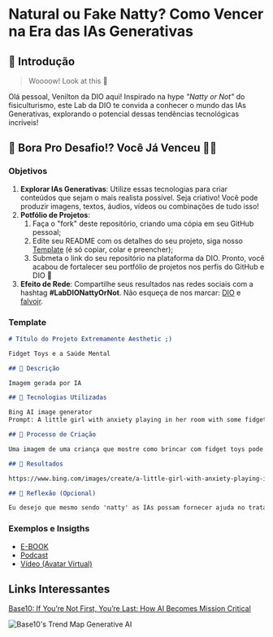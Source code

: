 # Natural ou Fake Natty? Como Vencer na Era das IAs Generativas

## 🚀 Introdução

> Woooow! Look at this 👀

Olá pessoal, Venilton da DIO aqui! Inspirado na hype _"Natty or Not"_ do fisiculturismo, este Lab da DIO te convida a conhecer o mundo das IAs Generativas, explorando o potencial dessas tendências tecnológicas incríveis!

## 🎯 Bora Pro Desafio!? Você Já Venceu 💪🤓

### Objetivos

1. **Explorar IAs Generativas**: Utilize essas tecnologias para criar conteúdos que sejam o mais realista possível. Seja criativo! Você pode produzir imagens, textos, áudios, vídeos ou combinações de tudo isso!
1. **Potfólio de Projetos**:
    1. Faça o "fork" deste repositório, criando uma cópia em seu GitHub pessoal;
    2. Edite seu README com os detalhes do seu projeto, siga nosso [Template](#template) (é só copiar, colar e preencher);
    3. Submeta o link do seu repositório na plataforma da DIO. Pronto, você acabou de fortalecer seu portfólio de projetos nos perfis do GitHub e DIO 🚀
1. **Efeito de Rede**: Compartilhe seus resultados nas redes sociais com a hashtag **#LabDIONattyOrNot**. Não esqueça de nos marcar: [DIO](https://www.linkedin.com/school/dio-makethechange) e [falvojr](https://www.linkedin.com/in/falvojr).

### Template

```markdown
# Título do Projeto Extremamente Aesthetic ;)

Fidget Toys e a Saúde Mental

## 📒 Descrição

Imagem gerada por IA

## 🤖 Tecnologias Utilizadas

Bing AI image generator
Prompt: A little girl with anxiety playing in her room with some fidget toys, she is using a pink dress and her room resembles a barbie's house

## 🧐 Processo de Criação

Uma imagem de uma criança que mostre como brincar com fidget toys pode ser benéfico para saúde mental e ajudar a controlar ansiedade

## 🚀 Resultados

https://www.bing.com/images/create/a-little-girl-with-anxiety-playing-in-her-room-wit/1-66a6281a435643a9a1b5f3ea6294dfb1?id=mBYrSWFvrTfVRvlBg3KybQ%3d%3d&view=detailv2&idpp=genimg&thId=OIG2.l2XLWDnpSFW7yUM0E2sJ&FORM=GCRIDP&mode=overlay

## 💭 Reflexão (Opcional)

Eu desejo que mesmo sendo 'natty' as IAs possam fornecer ajuda no tratamento da saúde mental e da ansiedade das pessoas e o desafio é a aceitação em temas delicados como esse.

```

### Exemplos e Insigths

- [E-BOOK](/exemplos/E-BOOK.md)
- [Podcast](/exemplos/PODCAST.md)
- [Vídeo (Avatar Virtual)](/exemplos/VIDEO.md)

## Links Interessantes

[Base10: If You’re Not First, You’re Last: How AI Becomes Mission Critical](https://base10.vc/post/generative-ai-mission-critical/)

![Base10's Trend Map Generative AI](https://github.com/digitalinnovationone/lab-natty-or-not/assets/730492/f4df26e8-f8f7-4419-8252-c69d73ea930c)
